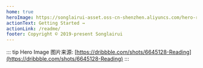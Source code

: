```yaml
---
home: true
heroImage: https://songlairui-asset.oss-cn-shenzhen.aliyuncs.com/hero-reading.jpg
actionText: Getting Started →
actionLink: /readme/
footer: Copyright © 2019-present Songlairui
---
```


::: tip Hero Image
图片来源: [https://dribbble.com/shots/6645128-Reading](https://dribbble.com/shots/6645128-Reading)
:::
